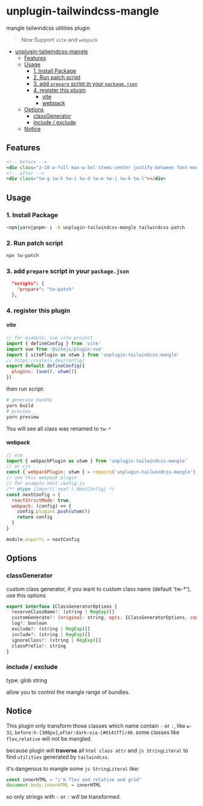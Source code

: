 # unplugin-tailwindcss-mangle

mangle tailwindcss utilities plugin

> Now Support `vite` and `webpack`

- [unplugin-tailwindcss-mangle](#unplugin-tailwindcss-mangle)
  - [Features](#features)
  - [Usage](#usage)
    - [1. Install Package](#1-install-package)
    - [2. Run patch script](#2-run-patch-script)
    - [3. add `prepare` script in your `package.json`](#3-add-prepare-script-in-your-packagejson)
    - [4. register this plugin](#4-register-this-plugin)
      - [vite](#vite)
      - [webpack](#webpack)
  - [Options](#options)
    - [classGenerator](#classgenerator)
    - [include / exclude](#include--exclude)
  - [Notice](#notice)

## Features

```html
<!-- before -->
<div class="z-10 w-full max-w-5xl items-center justify-between font-mono text-sm lg:flex"></div>
<!-- after -->
<div class="tw-g tw-h tw-i tw-d tw-e tw-j tw-k tw-l"></div>
```

## Usage

### 1. Install Package

```sh
<npm|yarn|pnpm> i -D unplugin-tailwindcss-mangle tailwindcss-patch
```

### 2. Run patch script

```sh
npx tw-patch
```

### 3. add `prepare` script in your `package.json`

```json
  "scripts": {
    "prepare": "tw-patch"
  },
```

### 4. register this plugin

#### vite

```js
// for example: vue vite project
import { defineConfig } from 'vite'
import vue from '@vitejs/plugin-vue'
import { vitePlugin as utwm } from 'unplugin-tailwindcss-mangle'
// https://vitejs.dev/config/
export default defineConfig({
  plugins: [vue(), utwm()]
})
```

then run script:

```sh
# generate bundle
yarn build
# preview
yarn preview
```

You will see all class was renamed to `tw-*`

#### webpack

```js
// esm
import { webpackPlugin as utwm } from 'unplugin-tailwindcss-mangle'
// or cjs
const { webpackPlugin: utwm } = require('unplugin-tailwindcss-mangle')
// use this webpack plugin
// for example next.config.js
/** @type {import('next').NextConfig} */
const nextConfig = {
  reactStrictMode: true,
  webpack: (config) => {
    config.plugins.push(utwm())
    return config
  }
}

module.exports = nextConfig
```

## Options

### classGenerator

custom class generator, if you want to custom class name (default 'tw-*'), use this options

```js
export interface IClassGeneratorOptions {
  reserveClassName?: (string | RegExp)[]
  customGenerate?: (original: string, opts: IClassGeneratorOptions, context: Record<string, any>) => string | undefined
  log?: boolean
  exclude?: (string | RegExp)[]
  include?: (string | RegExp)[]
  ignoreClass?: (string | RegExp)[]
  classPrefix?: string
}
```

### include / exclude

type: glob string

allow you to control the mangle range of bundles.

## Notice

This plugin only transform those classes which name contain `-` or `:`, like `w-32`, `before:h-[300px]`,`after:dark:via-[#0141ff]/40`. some classes like `flex`,`relative` will not be mangled.

because plugin will **traverse** all `html class attr` and `js StringLiteral` to find `utilities` generated by `tailwindcss`.

it's dangerous to mangle some `js StringLiteral` like:

```js
const innerHTML = "i'm flex and relative and grid"
document.body.innerHTML = innerHTML
```

so only strings with `-` or `:` will be transformed.
